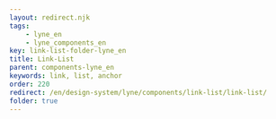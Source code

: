 ```yaml
---
layout: redirect.njk
tags: 
    - lyne_en
    - lyne_components_en
key: link-list-folder-lyne_en
title: Link-List
parent: components-lyne_en
keywords: link, list, anchor
order: 220
redirect: /en/design-system/lyne/components/link-list/link-list/
folder: true
---
```

